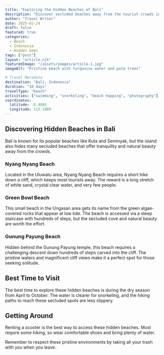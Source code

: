 ```yaml
---
title: "Exploring the Hidden Beaches of Bali"
description: "Discover secluded beaches away from the tourist crowds in Bali, Indonesia."
author: "Travel Writer"
date: 2025-02-24
draft: false
featured: true
categories:
  - Beach
  - Indonesia
  - Hidden Gems
tags: ["post"]
layout: "article.njk"
featuredImage: "/assets/images/article-1.jpg"
imageAlt: "Pristine beach with turquoise water and palm trees"

# Travel Metadata
destination: "Bali, Indonesia"
duration: "10 days"
travelType: "beach"
activities: ["swimming", "snorkeling", "beach hopping", "photography"]
coordinates:
  latitude: -8.4095
  longitude: 115.1889
---
```


## Discovering Hidden Beaches in Bali

Bali is known for its popular beaches like Kuta and Seminyak, but the island also hides many secluded beaches that offer tranquility and natural beauty away from the crowds.

### Nyang Nyang Beach

Located in the Uluwatu area, Nyang Nyang Beach requires a short hike down a cliff, which keeps most tourists away. The reward is a long stretch of white sand, crystal clear water, and very few people.

### Green Bowl Beach

This small beach in the Ungasan area gets its name from the green algae-covered rocks that appear at low tide. The beach is accessed via a steep staircase with hundreds of steps, but the secluded cove and natural beauty are worth the effort.

### Gunung Payung Beach

Hidden behind the Gunung Payung temple, this beach requires a challenging descent down hundreds of steps carved into the cliff. The pristine waters and magnificent cliff views make it a perfect spot for those seeking solitude.

## Best Time to Visit

The best time to explore these hidden beaches is during the dry season from April to October. The water is clearer for snorkeling, and the hiking paths to reach these secluded spots are less slippery.

## Getting Around

Renting a scooter is the best way to access these hidden beaches. Most require some hiking, so wear comfortable shoes and bring plenty of water.

Remember to respect these pristine environments by taking all your trash with you when you leave.